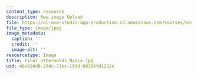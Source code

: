 ```yaml
---
content_type: resource
description: New image Upload
file: https://ol-ocw-studio-app-production.s3.amazonaws.com/courses/mas-962-special-topics-new-textiles-spring-2010/46cb24d829dc71bc193d60388fd1232e_Final_othermolds_Nadia.jpg
file_type: image/jpeg
image_metadata:
  caption: ''
  credit: ''
  image-alt: ''
resourcetype: Image
title: Final_othermolds_Nadia.jpg
uid: 46cb24d8-29dc-71bc-193d-60388fd1232e
---
```

